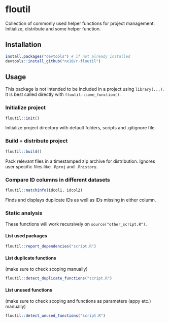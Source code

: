 # floutil

Collection of commonly used helper functions for project management: Initialize, distribute and some helper function.

## Installation

```R
install.packages("devtools") # if not already installed
devtools::install_github("nx10/r-floutil")
```


## Usage

This package is not intended to be included in a project using `library(...)`. It is best called directly with `floutil::some_function()`. 

### Initialize project

```R
floutil::init()
```

Initialize project directory with default folders, scripts and .gitignore file.

### Build + distribute project

```R
floutil::build()
```

Pack relevant files in a timestamped zip archive for distribution. Ignores user specific files like `.Rproj` and `.Rhistory`.

### Compare ID columns in different datasets

```R
floutil::matchinfo(idcol1, idcol2)
```

Finds and displays duplicate IDs as well as IDs missing in either column.

### Static analysis

These functions will work recursively on `source("other_script.R")`.

#### List used packages

```R
floutil::report_dependencies("script.R")
```

#### List duplicate functions

(make sure to check scoping manually)

```R
floutil::detect_duplicate_functions("script.R")
```

#### List unused functions

(make sure to check scoping and functions as parameters (appy etc.) manually)

```R
floutil::detect_unused_functions("script.R")
```